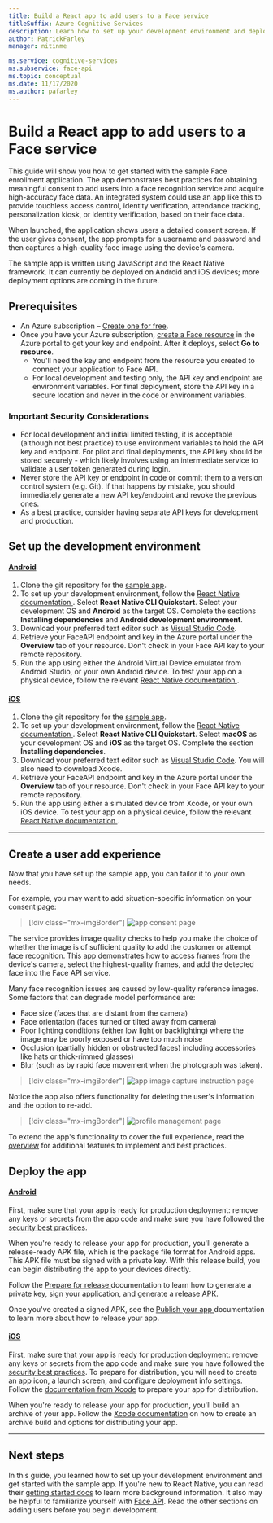 ```yaml
---
title: Build a React app to add users to a Face service
titleSuffix: Azure Cognitive Services
description: Learn how to set up your development environment and deploy a Face app to get consent from customers.
author: PatrickFarley
manager: nitinme

ms.service: cognitive-services
ms.subservice: face-api
ms.topic: conceptual
ms.date: 11/17/2020
ms.author: pafarley
---
```


# Build a React app to add users to a Face service

This guide will show you how to get started with the sample Face enrollment application. The app demonstrates best practices for obtaining meaningful consent to add users into a face recognition service and acquire high-accuracy face data. An integrated system could use an app like this to provide touchless access control, identity verification, attendance tracking, personalization kiosk, or identity verification, based on their face data.

When launched, the application shows users a detailed consent screen. If the user gives consent, the app prompts for a username and password and then captures a high-quality face image using the device's camera.

The sample app is written using JavaScript and the React Native framework. It can currently be deployed on Android and iOS devices; more deployment options are coming in the future.

## Prerequisites 

* An Azure subscription – [Create one for free](https://azure.microsoft.com/free/cognitive-services/).  
* Once you have your Azure subscription, [create a Face resource](https://portal.azure.com/#create/Microsoft.CognitiveServicesFace) in the Azure portal to get your key and endpoint. After it deploys, select **Go to resource**.  
  * You'll need the key and endpoint from the resource you created to connect your application to Face API.  
  * For local development and testing only, the API key and endpoint are environment variables. For final deployment, store the API key in a secure location and never in the code or environment variables.  

### Important Security Considerations
* For local development and initial limited testing, it is acceptable (although not best practice) to use environment variables to hold the API key and endpoint. For pilot and final deployments, the API key should be stored securely - which likely involves using an intermediate service to validate a user token generated during login. 
* Never store the API key or endpoint in code or commit them to a version control system (e.g. Git). If that happens by mistake, you should immediately generate a new API key/endpoint and revoke the previous ones.
* As a best practice, consider having separate API keys for development and production.

## Set up the development environment

#### [Android](#tab/android)
 
1. Clone the git repository for the [sample app](https://github.com/azure-samples/cognitive-services-FaceAPIEnrollmentSample).
1. To set up your development environment, follow the <a href="https://reactnative.dev/docs/environment-setup"  title="React Native documentation"  target="_blank">React Native documentation <span class="docon docon-navigate-external x-hidden-focus"></span></a>. Select **React Native CLI Quickstart**. Select your development OS and **Android** as the target OS. Complete the sections **Installing dependencies** and **Android development environment**.
1. Download your preferred text editor such as [Visual Studio Code](https://code.visualstudio.com/).
1. Retrieve your FaceAPI endpoint and key in the Azure portal under the **Overview** tab of your resource. Don't check in your Face API key to your remote repository.
1. Run the app using either the Android Virtual Device emulator from Android Studio, or your own Android device. To test your app on a physical device, follow the relevant <a href="https://reactnative.dev/docs/running-on-device"  title="React Native documentation"  target="_blank">React Native documentation <span class="docon docon-navigate-external x-hidden-focus"></span></a>.

#### [iOS](#tab/ios)

1. Clone the git repository for the [sample app](https://github.com/azure-samples/cognitive-services-FaceAPIEnrollmentSample).
1. To set up your development environment, follow the <a href="https://reactnative.dev/docs/environment-setup"  title="React Native documentation"  target="_blank">React Native documentation <span class="docon docon-navigate-external x-hidden-focus"></span></a>. Select **React Native CLI Quickstart**. Select **macOS** as your development OS and **iOS** as the target OS. Complete the section **Installing dependencies**.
1. Download your preferred text editor such as [Visual Studio Code](https://code.visualstudio.com/). You will also need to download Xcode. 
1. Retrieve your FaceAPI endpoint and key in the Azure portal under the **Overview** tab of your resource. Don't check in your Face API key to your remote repository.
1. Run the app using either a simulated device from Xcode, or your own iOS device. To test your app on a physical device, follow the relevant <a href="https://reactnative.dev/docs/running-on-device"  title="React Native documentation"  target="_blank">React Native documentation <span class="docon docon-navigate-external x-hidden-focus"></span></a>.

---

## Create a user add experience  

Now that you have set up the sample app, you can tailor it to your own needs.

For example, you may want to add situation-specific information on your consent page:

> [!div class="mx-imgBorder"]
> ![app consent page](./media/enrollment-app/1-consent-1.jpg)

The service provides image quality checks to help you make the choice of whether the image is of sufficient quality to add the customer or attempt face recognition. This app demonstrates how to access frames from the device's camera, select the highest-quality frames, and add the detected face into the Face API service. 

Many face recognition issues are caused by low-quality reference images. Some factors that can degrade model performance are:
* Face size (faces that are distant from the camera)
* Face orientation (faces turned or tilted away from camera)
* Poor lighting conditions (either low light or backlighting) where the image may be poorly exposed or have too much noise
* Occlusion (partially hidden or obstructed faces) including accessories like hats or thick-rimmed glasses)
* Blur (such as by rapid face movement when the photograph was taken). 

> [!div class="mx-imgBorder"]
> ![app image capture instruction page](./media/enrollment-app/4-instruction.jpg)

Notice the app also offers functionality for deleting the user's information and the option to re-add.

> [!div class="mx-imgBorder"]
> ![profile management page](./media/enrollment-app/10-manage-2.jpg)

To extend the app's functionality to cover the full experience, read the [overview](enrollment-overview.md) for additional features to implement and best practices.

## Deploy the app

#### [Android](#tab/android)

First, make sure that your app is ready for production deployment: remove any keys or secrets from the app code and make sure you have followed the [security best practices](https://docs.microsoft.com/azure/cognitive-services/cognitive-services-security?tabs=command-line%2Ccsharp).

When you're ready to release your app for production, you'll generate a release-ready APK file, which is the package file format for Android apps. This APK file must be signed with a private key. With this release build, you can begin distributing the app to your devices directly. 

Follow the <a href="https://developer.android.com/studio/publish/preparing#publishing-build"  title="Prepare for release"  target="_blank">Prepare for release <span class="docon docon-navigate-external x-hidden-focus"></span></a> documentation to learn how to generate a private key, sign your application, and generate a release APK.  

Once you've created a signed APK, see the <a href="https://developer.android.com/studio/publish"  title="Publish your app"  target="_blank">Publish your app <span class="docon docon-navigate-external x-hidden-focus"></span></a> documentation to learn more about how to release your app.

#### [iOS](#tab/ios)

First, make sure that your app is ready for production deployment: remove any keys or secrets from the app code and make sure you have followed the [security best practices](https://docs.microsoft.com/azure/cognitive-services/cognitive-services-security?tabs=command-line%2Ccsharp). To prepare for distribution, you will need to create an app icon, a launch screen, and configure deployment info settings. Follow the [documentation from Xcode](https://developer.apple.com/documentation/Xcode/preparing_your_app_for_distribution) to prepare your app for distribution. 

When you're ready to release your app for production, you'll build an archive of your app. Follow the [Xcode documentation](https://developer.apple.com/documentation/Xcode/distributing_your_app_for_beta_testing_and_releases) on how to create an archive build and options for distributing your app.  

---

## Next steps  

In this guide, you learned how to set up your development environment and get started with the sample app. If you're new to React Native, you can read their [getting started docs](https://reactnative.dev/docs/getting-started) to learn more background information. It also may be helpful to familiarize yourself with [Face API](Overview.md). Read the other sections on adding users before you begin development.